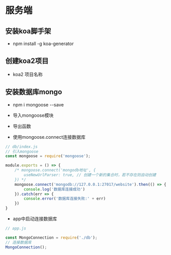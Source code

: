 # 服务端

## 安装koa脚手架

- npm install -g koa-generator

## 创建koa2项目

- koa2 项目名称

## 安装数据库mongo

- npm i mongoose --save

- 导入mongoose模块
- 导出函数
- 使用mongoose.connect连接数据库

```javascript
// db/index.js
// 引入mongoose
const mongoose = require('mongoose');

module.exports = () => {
    /* mongoose.connect('mongodb地址', {
        useNewUrlParser: true, // 创建一个新的集合时，若不存在则自动创建
    }) */
    mongoose.connect('mongodb://127.0.0.1:27017/website').then(() => {
        console.log('数据库连接成功')
    }).catch(err => {
        console.error('数据库连接失败:' + err)
    })
}
```

- app中启动连接数据库
```javascript
// app.js

const MongoConnection = require('./db');
// 连接数据库
MongoConnection();
```
